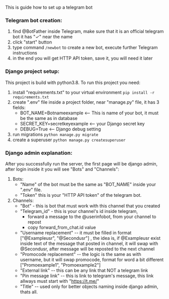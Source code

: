 This is guide how to set up a telegram bot

### Telegram bot creation:
1. find @BotFather inside Telegram, make sure that it is an official telegram bot it has "✓" near the name
2. click "start" button
3. type command `/newbot` to create a new bot, execute further Telegram instructions
4. in the end you will get HTTP API token, save it, you will need it later
 
### Django project setup:
This project is build with python3.8. To run this project you need:
1. install "requirements.txt" to your virtual environment `pip install -r requirements.txt`
2. create  ".env" file inside a project folder, near "manage.py" file, it has 3 fields:
   - BOT_NAME=Botnameexample <-- This is name of your bot, it must be the same as in database
   - SECRET_KEY=secretkeyexample <-- your Django secret key
   - DEBUG=True <-- Django debug setting
3. run migrations `python manage.py migrate`
4. create a superuser `python manage.py createsuperuser`

### Django admin explanation:
After you successfully run the server, the first page will be django admin, after login inside it you will see "Bots" and "Channels":
1. Bots:
    - "Name" of the bot must be the same as "BOT_NAME" inside your ".env" file.
    - "Token" this is your "HTTP API token" of the telegram bot.
2. Channels:
   - "Bot" - this is bot that must work with this channel that you created
   - "Telegram_id" - this is your channel's id inside telegram, 
     - forward a message to the @userinfobot, from your channel to repost
     - copy forward_from_chat.id value
   - "Username replacement" -- it must be filled in format ["@Exampleusr", "@Secondusr"] , the idea is, if @Exampleusr exist inside text of the message that posted in channel, it will swap with @Secondusr, after message will be reposted to the next channel
   - "Promocode replacement" -- the logic is the same as with username, but it will swap promocode, format for word a bit different ["Promoexample1", "Promoexample2"]
   - "External link" -- this can be any link that NOT a telegram link
   - "Pin message link" -- this is link to telegram's message, this link allways must start with "https://t.me/"
   - "Title" -- used only for better objects naming inside django admin, thats all.